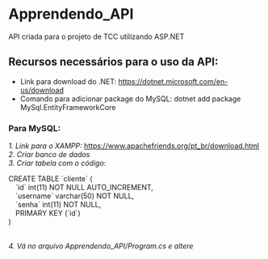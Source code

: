 # Apprendendo_API

API criada para o projeto de TCC utilizando ASP.NET

## Recursos necessários para o uso da API:

* Link para download do .NET: https://dotnet.microsoft.com/en-us/download
* Comando para adicionar package do MySQL: dotnet add package MySql.EntityFrameworkCore

### Para MySQL:

<i> 1. Link para o XAMPP: </i> https://www.apachefriends.org/pt_br/download.html <br>
<i> 2. Criar banco de dados </i> <br>
<i> 3. Criar tabela com o código: </i> <br> 
<p> CREATE TABLE `cliente` (           <br>
  &emsp;`id` int(11) NOT NULL AUTO_INCREMENT,<br>
  &emsp;`username` varchar(50) NOT NULL,     <br>   
  &emsp;`senha` int(11) NOT NULL,            <br>
  &emsp;PRIMARY KEY (`id`)                   <br>
) </p> <br>
<i> 4. Vá no arquivo Apprendendo_API/Program.cs e altere </i>

